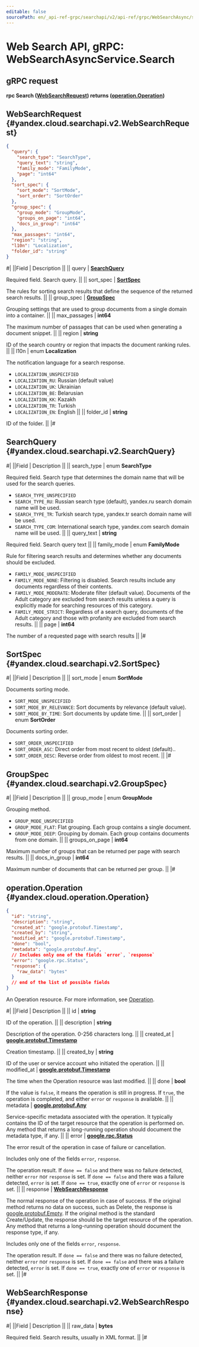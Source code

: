 ```yaml
---
editable: false
sourcePath: en/_api-ref-grpc/searchapi/v2/api-ref/grpc/WebSearchAsync/search.md
---
```


# Web Search API, gRPC: WebSearchAsyncService.Search

## gRPC request

**rpc Search ([WebSearchRequest](#yandex.cloud.searchapi.v2.WebSearchRequest)) returns ([operation.Operation](#yandex.cloud.operation.Operation))**

## WebSearchRequest {#yandex.cloud.searchapi.v2.WebSearchRequest}

```json
{
  "query": {
    "search_type": "SearchType",
    "query_text": "string",
    "family_mode": "FamilyMode",
    "page": "int64"
  },
  "sort_spec": {
    "sort_mode": "SortMode",
    "sort_order": "SortOrder"
  },
  "group_spec": {
    "group_mode": "GroupMode",
    "groups_on_page": "int64",
    "docs_in_group": "int64"
  },
  "max_passages": "int64",
  "region": "string",
  "l10n": "Localization",
  "folder_id": "string"
}
```

#|
||Field | Description ||
|| query | **[SearchQuery](#yandex.cloud.searchapi.v2.SearchQuery)**

Required field. Search query. ||
|| sort_spec | **[SortSpec](#yandex.cloud.searchapi.v2.SortSpec)**

The rules for sorting search results that define the sequence of the returned search results. ||
|| group_spec | **[GroupSpec](#yandex.cloud.searchapi.v2.GroupSpec)**

Grouping settings that are used to group documents from a single domain into a container. ||
|| max_passages | **int64**

The maximum number of passages that can be used when generating a document snippet. ||
|| region | **string**

ID of the search country or region that impacts the document ranking rules. ||
|| l10n | enum **Localization**

The notification language for a search response.

- `LOCALIZATION_UNSPECIFIED`
- `LOCALIZATION_RU`: Russian (default value)
- `LOCALIZATION_UK`: Ukrainian
- `LOCALIZATION_BE`: Belarusian
- `LOCALIZATION_KK`: Kazakh
- `LOCALIZATION_TR`: Turkish
- `LOCALIZATION_EN`: English ||
|| folder_id | **string**

ID of the folder. ||
|#

## SearchQuery {#yandex.cloud.searchapi.v2.SearchQuery}

#|
||Field | Description ||
|| search_type | enum **SearchType**

Required field. Search type that determines the domain name that will be used for the search queries.

- `SEARCH_TYPE_UNSPECIFIED`
- `SEARCH_TYPE_RU`: Russian search type (default), yandex.ru search domain name will be used.
- `SEARCH_TYPE_TR`: Turkish search type, yandex.tr search domain name will be used.
- `SEARCH_TYPE_COM`: International search type, yandex.com search domain name will be used. ||
|| query_text | **string**

Required field. Search query text ||
|| family_mode | enum **FamilyMode**

Rule for filtering search results and determines whether any documents should be excluded.

- `FAMILY_MODE_UNSPECIFIED`
- `FAMILY_MODE_NONE`: Filtering is disabled. Search results include any documents regardless of their contents.
- `FAMILY_MODE_MODERATE`: Moderate filter (default value). Documents of the Adult category are excluded from search results
unless a query is explicitly made for searching resources of this category.
- `FAMILY_MODE_STRICT`: Regardless of a search query, documents of the Adult category
and those with profanity are excluded from search results. ||
|| page | **int64**

The number of a requested page with search results ||
|#

## SortSpec {#yandex.cloud.searchapi.v2.SortSpec}

#|
||Field | Description ||
|| sort_mode | enum **SortMode**

Documents sorting mode.

- `SORT_MODE_UNSPECIFIED`
- `SORT_MODE_BY_RELEVANCE`: Sort documents by relevance (default value).
- `SORT_MODE_BY_TIME`: Sort documents by update time. ||
|| sort_order | enum **SortOrder**

Documents sorting order.

- `SORT_ORDER_UNSPECIFIED`
- `SORT_ORDER_ASC`: Direct order from most recent to oldest (default)..
- `SORT_ORDER_DESC`: Reverse order from oldest to most recent. ||
|#

## GroupSpec {#yandex.cloud.searchapi.v2.GroupSpec}

#|
||Field | Description ||
|| group_mode | enum **GroupMode**

Grouping method.

- `GROUP_MODE_UNSPECIFIED`
- `GROUP_MODE_FLAT`: Flat grouping. Each group contains a single document.
- `GROUP_MODE_DEEP`: Grouping by domain. Each group contains documents from one domain. ||
|| groups_on_page | **int64**

Maximum number of groups that can be returned per page with search results. ||
|| docs_in_group | **int64**

Maximum number of documents that can be returned per group. ||
|#

## operation.Operation {#yandex.cloud.operation.Operation}

```json
{
  "id": "string",
  "description": "string",
  "created_at": "google.protobuf.Timestamp",
  "created_by": "string",
  "modified_at": "google.protobuf.Timestamp",
  "done": "bool",
  "metadata": "google.protobuf.Any",
  // Includes only one of the fields `error`, `response`
  "error": "google.rpc.Status",
  "response": {
    "raw_data": "bytes"
  }
  // end of the list of possible fields
}
```

An Operation resource. For more information, see [Operation](/docs/api-design-guide/concepts/operation).

#|
||Field | Description ||
|| id | **string**

ID of the operation. ||
|| description | **string**

Description of the operation. 0-256 characters long. ||
|| created_at | **[google.protobuf.Timestamp](https://developers.google.com/protocol-buffers/docs/reference/google.protobuf#timestamp)**

Creation timestamp. ||
|| created_by | **string**

ID of the user or service account who initiated the operation. ||
|| modified_at | **[google.protobuf.Timestamp](https://developers.google.com/protocol-buffers/docs/reference/google.protobuf#timestamp)**

The time when the Operation resource was last modified. ||
|| done | **bool**

If the value is `false`, it means the operation is still in progress.
If `true`, the operation is completed, and either `error` or `response` is available. ||
|| metadata | **[google.protobuf.Any](https://developers.google.com/protocol-buffers/docs/proto3#any)**

Service-specific metadata associated with the operation.
It typically contains the ID of the target resource that the operation is performed on.
Any method that returns a long-running operation should document the metadata type, if any. ||
|| error | **[google.rpc.Status](https://cloud.google.com/tasks/docs/reference/rpc/google.rpc#status)**

The error result of the operation in case of failure or cancellation.

Includes only one of the fields `error`, `response`.

The operation result.
If `done == false` and there was no failure detected, neither `error` nor `response` is set.
If `done == false` and there was a failure detected, `error` is set.
If `done == true`, exactly one of `error` or `response` is set. ||
|| response | **[WebSearchResponse](#yandex.cloud.searchapi.v2.WebSearchResponse)**

The normal response of the operation in case of success.
If the original method returns no data on success, such as Delete,
the response is [google.protobuf.Empty](https://developers.google.com/protocol-buffers/docs/reference/google.protobuf#google.protobuf.Empty).
If the original method is the standard Create/Update,
the response should be the target resource of the operation.
Any method that returns a long-running operation should document the response type, if any.

Includes only one of the fields `error`, `response`.

The operation result.
If `done == false` and there was no failure detected, neither `error` nor `response` is set.
If `done == false` and there was a failure detected, `error` is set.
If `done == true`, exactly one of `error` or `response` is set. ||
|#

## WebSearchResponse {#yandex.cloud.searchapi.v2.WebSearchResponse}

#|
||Field | Description ||
|| raw_data | **bytes**

Required field. Search results, usually in XML format. ||
|#